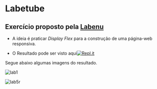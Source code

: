 # Labetube

## Exercício proposto pela [Labenu](https://www.labenu.com.br/)

- A ideia é praticar *Display Flex* para a construção de uma página-web responsiva.

- O Resultado pode ser visto aqui<a href="https://labetube.araujocoding.repl.co/"><img alt="Repl.it" src="https://img.shields.io/badge/Repl.it-%230D101E.svg?&style=for-the-badge&logo=Repl.it&logoColor=white"/></a>

Segue abaixo algumas imagens do resultado.

![lab1](https://user-images.githubusercontent.com/60116988/98982677-82390480-24fe-11eb-9c47-fefe4b82b905.png)

![lab5r](https://user-images.githubusercontent.com/60116988/98982692-86652200-24fe-11eb-9da7-ac20c8e68379.png)
